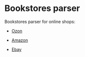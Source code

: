 # Bookstores parser

Bookstores parser for online shops:

- [Ozon](http://bit.ly/2q7HGa6)

- [Amazon](http://amzn.to/2rrg2bR)

- [Ebay](http://ebay.to/2pZRgjt)
